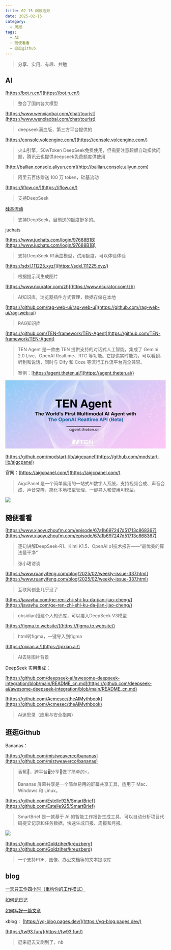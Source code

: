 ```yaml
---
title: 02-15-烟波浩渺
date: 2025-02-15
category:
  - 周报
tags:
  - AI
  - 随便看看
  - 逛逛github
---
```



> 分享、实用、有趣、共勉


## AI


[https://bot.n.cn/](https://bot.n.cn/)
>整合了国内各大模型


[https://www.wenxiaobai.com/chat/tourist](https://www.wenxiaobai.com/chat/tourist)
>deepseek满血版，第三方平台提供的


[https://console.volcengine.com/](https://console.volcengine.com/)
>火山引擎，50wToken DeepSeek免费使用，但需要注意超额自动扣款问题，腾讯云也提供deepseek免费额度供使用

[http://bailian.console.aliyun.com](http://bailian.console.aliyun.com)
>阿里云百炼赠送 100 万 token，硅基流动

[https://iflow.cn/](https://iflow.cn/)
>支持DeepSeek

[硅基流动](https://cloud.siliconflow.cn/i/3HBVYXS0)
>支持DeepSeek，目前送的额度挺多的。


juchats

[https://www.juchats.com/login/97688B1B](https://www.juchats.com/login/97688B1B)
>支持DeepSeek R1满血模型，试用额度，可以体验体验



[https://sdxl.111225.xyz/](https://sdxl.111225.xyz/)
>根据提示词生成图片


[https://www.ncurator.com/zh](https://www.ncurator.com/zh)
>AI知识库，浏览器插件方式管理，数据存储在本地




[https://github.com/rag-web-ui/rag-web-ui](https://github.com/rag-web-ui/rag-web-ui)
>RAG知识库


[https://github.com/TEN-framework/TEN-Agent](https://github.com/TEN-framework/TEN-Agent)
>TEN Agent 是一款由 TEN 提供支持的对话式人工智能，集成了 Gemini 2.0 Live、OpenAI Realtime、RTC 等功能。它提供实时能力，可以看到、听到和说话，同时与 Dify 和 Coze 等流行工作流平台完全兼容。
>
>案例：[https://agent.theten.ai/](https://agent.theten.ai/)

![](https://github.com/TEN-framework/docs/raw/main/assets/jpg/banner.jpg?raw=true)


[https://github.com/modstart-lib/aigcpanel](https://github.com/modstart-lib/aigcpanel)

官网：[https://aigcpanel.com/](https://aigcpanel.com/)

>AigcPanel 是一个简单易用的一站式AI数字人系统，支持视频合成、声音合成、声音克隆，简化本地模型管理、一键导入和使用AI模型。

![](https://github.com/modstart-lib/aigcpanel/raw/main/screenshots/cn/home.png)





## 随便看看

[https://www.xiaoyuzhoufm.com/episode/67a1b697247d51713c868367](https://www.xiaoyuzhoufm.com/episode/67a1b697247d51713c868367)
>逐句讲解DeepSeek-R1、Kimi K1.5、OpenAI o1技术报告——“最优美的算法最干净”
>
>张小珺访谈


[https://www.ruanyifeng.com/blog/2025/02/weekly-issue-337.html](https://www.ruanyifeng.com/blog/2025/02/weekly-issue-337.html)
>互联网创业几乎没了


[https://javayhu.com/ge-ren-zhi-shi-ku-da-jian-jiao-cheng/](https://javayhu.com/ge-ren-zhi-shi-ku-da-jian-jiao-cheng/)
>obsidian搭建个人知识库，可以接入DeepSeek V3模型


[https://figma.to.website/](https://figma.to.website/)
>html转figma，一键导入到figma

[https://pixian.ai/](https://pixian.ai/)
>AI去除图片背景


DeepSeek 实用集成：

[https://github.com/deepseek-ai/awesome-deepseek-integration/blob/main/README_cn.md](https://github.com/deepseek-ai/awesome-deepseek-integration/blob/main/README_cn.md)


[https://github.com/Acmesec/theAIMythbook](https://github.com/Acmesec/theAIMythbook)
>Ai迷思录（应用与安全指南）




## 逛逛Github

Bananas：

[https://github.com/mistweaverco/bananas](https://github.com/mistweaverco/bananas)
>香蕉🍌，跨平台🖥️分享📡做了简单的⚡。
>
>Bananas 屏幕共享是一个简单易用的屏幕共享工具，适用于 Mac、Windows 和 Linux。



[https://github.com/Estelle925/SmartBrief](https://github.com/Estelle925/SmartBrief)
>SmartBrief 是一款基于 AI 的智能工作报告生成工具，可以自动分析项目代码提交记录和任务数据，快速生成日报、周报和月报。

![](https://camo.githubusercontent.com/166fddda92c0d291f40441feb465d9ad9057b228436e85672778a22e92771dd3/68747470733a2f2f63646e2e6e6c61726b2e636f6d2f79757175652f302f323032342f706e672f3636313138332f313733343630313530333130302d62643361336365612d356632632d343065332d383539372d3233356463613532393931332e706e67)


[https://github.com/Goldziher/kreuzberg](https://github.com/Goldziher/kreuzberg)
>一个支持PDF、图像、办公文档等的文本提取库



## blog


[一天只工作四小时（重构你的工作模式）](https://www.icebeer.top/%e4%b8%80%e5%a4%a9%e5%8f%aa%e5%b7%a5%e4%bd%9c%e5%9b%9b%e5%b0%8f%e6%97%b6%ef%bc%88%e9%87%8d%e6%9e%84%e4%bd%a0%e7%9a%84%e5%b7%a5%e4%bd%9c%e6%a8%a1%e5%bc%8f%ef%bc%89/)


[如何记日记](https://elizen.me/posts/2020/11/%E6%97%A5%E8%AE%B0%E5%8F%AF%E4%BB%A5%E6%80%8E%E4%B9%88%E8%AE%B0/)

[如何写好一篇文章]([https://elizen.me/posts/2024/03/how-to-write-a-good-essay/](https://elizen.me/posts/2024/03/how-to-write-a-good-essay/))

xblog：
[https://yq-blog.pages.dev/](https://yq-blog.pages.dev/)

[https://tw93.fun/](https://tw93.fun/)
>逛来逛去又刷到了，nb



